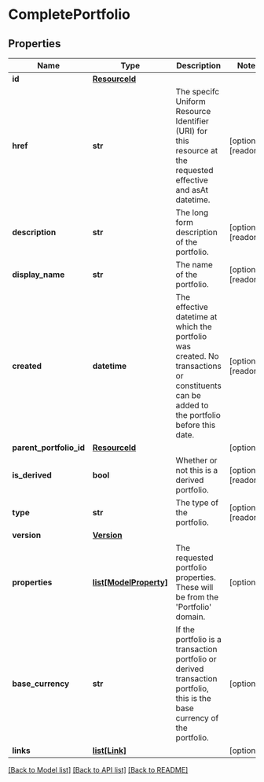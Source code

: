 # CompletePortfolio

## Properties
Name | Type | Description | Notes
------------ | ------------- | ------------- | -------------
**id** | [**ResourceId**](ResourceId.md) |  | 
**href** | **str** | The specifc Uniform Resource Identifier (URI) for this resource at the requested effective and asAt datetime. | [optional] [readonly] 
**description** | **str** | The long form description of the portfolio. | [optional] [readonly] 
**display_name** | **str** | The name of the portfolio. | [optional] [readonly] 
**created** | **datetime** | The effective datetime at which the portfolio was created. No transactions or constituents can be added to the portfolio before this date. | [optional] [readonly] 
**parent_portfolio_id** | [**ResourceId**](ResourceId.md) |  | [optional] 
**is_derived** | **bool** | Whether or not this is a derived portfolio. | [optional] [readonly] 
**type** | **str** | The type of the portfolio. | [optional] [readonly] 
**version** | [**Version**](Version.md) |  | 
**properties** | [**list[ModelProperty]**](ModelProperty.md) | The requested portfolio properties. These will be from the &#39;Portfolio&#39; domain. | [optional] 
**base_currency** | **str** | If the portfolio is a transaction portfolio or derived transaction portfolio, this is the base currency of the portfolio. | [optional] 
**links** | [**list[Link]**](Link.md) |  | [optional] 

[[Back to Model list]](../README.md#documentation-for-models) [[Back to API list]](../README.md#documentation-for-api-endpoints) [[Back to README]](../README.md)


